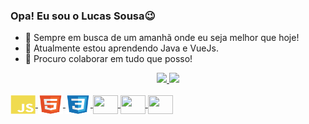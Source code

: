 ### Opa! Eu sou o Lucas Sousa😉


- 🏃‍ Sempre em busca de um amanhã onde eu seja melhor que hoje!
- 👀 Atualmente estou aprendendo Java e VueJs.
- 👯 Procuro colaborar em tudo que posso!

<div align="center">
  <a href="https://github.com/LucasSous">
  <img height="160em" src="https://github-readme-stats.vercel.app/api?username=LucasSous&show_icons=true&theme=radical&include_all_commits=true&count_private=true"/>
  <img height="160em" src="https://github-readme-stats.vercel.app/api/top-langs/?username=LucasSous&layout=compact&langs_count=7&theme=radical"/>
</div>
<div style="display: inline_block"><br>
  <img align="center" alt="Rafa-Js" height="30" width="40" src="https://raw.githubusercontent.com/devicons/devicon/master/icons/javascript/javascript-plain.svg">
  <img align="center" alt="Rafa-HTML" height="30" width="40" src="https://raw.githubusercontent.com/devicons/devicon/master/icons/html5/html5-original.svg">
  <img align="center" alt="Rafa-CSS" height="30" width="40" src="https://raw.githubusercontent.com/devicons/devicon/master/icons/css3/css3-original.svg">
  <img align="center" height="30" width="40" src="https://cdn.jsdelivr.net/gh/devicons/devicon/icons/java/java-original.svg"/>
  <img align="center" height="30" width="40" src="https://cdn.jsdelivr.net/gh/devicons/devicon/icons/vuejs/vuejs-original.svg"/>
  <img align="center" height="30" width="40" src="https://cdn.jsdelivr.net/gh/devicons/devicon/icons/spring/spring-original.svg"/>
</div>  

